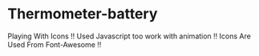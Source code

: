 # Thermometer-battery
Playing With Icons !! Used Javascript too work with animation !! Icons Are Used From Font-Awesome !!
